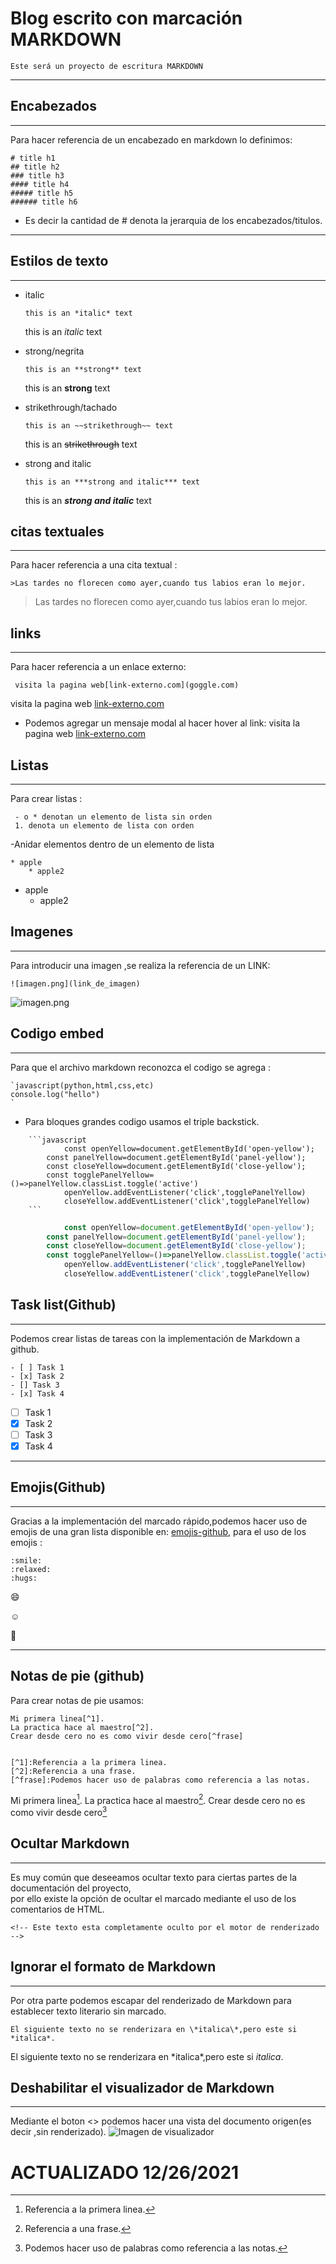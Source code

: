 # Blog escrito con marcación MARKDOWN

```
Este será un proyecto de escritura MARKDOWN
```
---
## Encabezados
---
Para hacer referencia de un encabezado en markdown lo definimos:
```
# title h1
## title h2
### title h3
#### title h4
##### title h5
###### title h6
```
- Es decir la cantidad de # denota la jerarquia de los encabezados/titulos.
---
## Estilos de texto
---
- italic
   ```
   this is an *italic* text
   ```
   this is an *italic* text

- strong/negrita
   ```
   this is an **strong** text
   ```
   this is an **strong** text

- strikethrough/tachado
    ```
    this is an ~~strikethrough~~ text
    ```
    this is an ~~strikethrough~~ text
- strong and italic
    ```
    this is an ***strong and italic*** text
    ```
    this is an ***strong and italic*** text

## citas textuales
---
Para hacer referencia a una cita textual :
```
>Las tardes no florecen como ayer,cuando tus labios eran lo mejor.

```
>Las tardes no florecen como ayer,cuando tus labios eran lo mejor.

## links
---
Para hacer referencia a un enlace externo:
```
 visita la pagina web[link-externo.com](goggle.com)
```
visita la pagina web [link-externo.com](https://www.google.com)
- Podemos agregar un mensaje modal al hacer hover al link:
visita la pagina web [link-externo.com](goggle.com " Este es un texto modal")
## Listas
---
Para crear listas :
```
 - o * denotan un elemento de lista sin orden
 1. denota un elemento de lista con orden
```
-Anidar elementos dentro de un elemento de lista 
```
* apple
    * apple2
```
* apple
    * apple2

## Imagenes
---
Para introducir una imagen ,se realiza la referencia de un LINK:
```
![imagen.png](link_de_imagen)
```
![imagen.png](https://estaticos.miarevista.es/media/cache/1140x_thumb/uploads/images/gallery/59144d795cafe812663c986a/razonescomermanzana-int.jpg)

## Codigo embed
---
Para que el archivo markdown reconozca el codigo se agrega :
```
`javascript(python,html,css,etc)
console.log("hello")
`
```
- Para bloques grandes codigo usamos el triple backstick.
```
    ```javascript
            const openYellow=document.getElementById('open-yellow');
        const panelYellow=document.getElementById('panel-yellow');
        const closeYellow=document.getElementById('close-yellow');
        const togglePanelYellow=()=>panelYellow.classList.toggle('active')
            openYellow.addEventListener('click',togglePanelYellow)
            closeYellow.addEventListener('click',togglePanelYellow)
    ```
```
```javascript
            const openYellow=document.getElementById('open-yellow');
        const panelYellow=document.getElementById('panel-yellow');
        const closeYellow=document.getElementById('close-yellow');
        const togglePanelYellow=()=>panelYellow.classList.toggle('active')
            openYellow.addEventListener('click',togglePanelYellow)
            closeYellow.addEventListener('click',togglePanelYellow)
```
## Task list(Github)
---
Podemos crear listas de tareas con la implementación de Markdown a github.
```
- [ ] Task 1 
- [x] Task 2 
- [] Task 3 
- [x] Task 4 
```
- [ ] Task 1 
- [x] Task 2 
- [ ] Task 3 
- [x] Task 4 
---
## Emojis(Github)
---
Gracias a la implementación del marcado rápido,podemos hacer uso de emojis de una gran lista disponible en: 
[emojis-github](https://github.com/ikatyang/emoji-cheat-sheet/blob/master/README.md),
para el uso de los emojis :
```
:smile:
:relaxed:
:hugs:
```
:smile:

:relaxed:

:hugs:

---
## Notas de pie (github)
Para crear notas de pie usamos:
```
Mi primera linea[^1].
La practica hace al maestro[^2].
Crear desde cero no es como vivir desde cero[^frase]


[^1]:Referencia a la primera linea.  
[^2]:Referencia a una frase. 
[^frase]:Podemos hacer uso de palabras como referencia a las notas. 
```
Mi primera linea[^1].
La practica hace al maestro[^2].
Crear desde cero no es como vivir desde cero[^frase]


[^1]:Referencia a la primera linea.  
[^2]:Referencia a una frase. 
[^frase]:Podemos hacer uso de palabras como referencia a las notas. 

## Ocultar Markdown
---
Es muy común que deseeamos ocultar texto para ciertas partes de la documentación del proyecto,   
por ello existe la opción de ocultar el marcado mediante el uso de los comentarios de HTML. 
```
<!-- Este texto esta completamente oculto por el motor de renderizado -->
```
<!-- Este texto esta completamente ignorado por el motor de renderizado -->

## Ignorar el formato de Markdown
---
Por otra parte podemos escapar del renderizado de Markdown para establecer texto literario sin marcado.
```
El siguiente texto no se renderizara en \*italica\*,pero este si *italica*.
```
El siguiente texto no se renderizara en \*italica\*,pero este si *italica*.

## Deshabilitar el visualizador de Markdown
---
Mediante el boton <> podemos hacer una vista del documento origen(es decir ,sin renderizado).
![Imagen de visualizador](https://docs.github.com/assets/cb-17832/images/help/writing/display-markdown-as-source.png)

# ACTUALIZADO 12/26/2021
